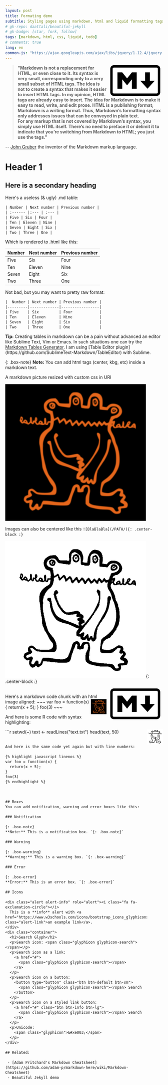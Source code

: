 ```yaml
---
layout: post
title: Formating demo
subtitle: Styling pages using markdown, html and liquid formatting tags
# gh-repo: daattali/beautiful-jekyll
# gh-badge: [star, fork, follow]
tags: [markdown, html, css, liquid, todo]
# comments: true
lang: en
common-js: "https://ajax.googleapis.com/ajax/libs/jquery/1.12.4/jquery.min.js"
---
```

><img src="/img/20-02-10-formatting/markdown_small.png"
>      alt="markdown_logo"
>      style="float: right; margin-right: 10px; margin-left: 15px; zoom: 80%;" />
>**"Markdown is not a replacement for HTML, or even close to it. Its syntax is very small, corresponding only to a very small subset of HTML tags. The idea is not to create a syntax that makes it easier to insert HTML tags. In my opinion, HTML tags are already easy to insert. The idea for Markdown is to make it easy to read, write, and edit prose. HTML is a publishing format; Markdown is a writing format. Thus, Markdown’s formatting syntax only addresses issues that can be conveyed in plain text.   
>For any markup that is not covered by Markdown’s syntax, you simply use HTML itself. There’s no need to preface it or delimit it to indicate that you’re switching from Markdown to HTML; you just use the tags."**


-- [John Gruber](https://daringfireball.net/projects/markdown/syntax#philosophy) the inventor of the Markdown markup language. 

# Header 1

## Here is a secondary heading

Here's a useless (& ugly) .md table:

	| Number | Next number | Previous number |
	| :------ |:--- | :--- |
	| Five | Six | Four |
	| Ten | Eleven | Nine |
	| Seven | Eight | Six |
	| Two | Three | One |

Which is rendered to .html like this:

| Number | Next number | Previous number |
| :------ |:--- | :--- |
| Five | Six | Four |
| Ten | Eleven | Nine |
| Seven | Eight | Six |
| Two | Three | One |

Not bad, but you may want to pretty raw format:

	|  Number | Next number | Previous number |
	|---------|-------------|-----------------|
	| Five    | Six         | Four            |
	| Ten     | Eleven      | Nine            |
	| Seven   | Eight       | Six             |
	| Two     | Three       | One             |


<div class="alert alert-success">
  <i class="fa-lightbulb"></i> <strong>Tip:</strong> Creating tables in markdown can be a pain without advanced an editor like Sublime Text, Vim or Emacs. In such situations one can try the <a href="https://www.tablesgenerator.com/markdown_tables">Markdown Tables Generator</a>. I am using [Table Editor plugin](https://github.com/SublimeText-Markdown/TableEditor) with Sublime. 
</div>

{: .box-note}
**Note:** You can add html tags (center, kbg, etc) inside a markdown text. 


A markdown picture resized with custom css in URI

![BlaBlaBla](/img/site/blabla_av_orange.png#thumbnail2)

Images can also be centered like this `![BlaBlaBla](/PATH/){: .center-block :}`

![BlaBlaBla](/img/site/blabla_av_white_bg.png#thumbnail){: .center-block :}


<div class="container"> 
<img src="/img/20-02-10-formatting/markdown_small.png" alt="markdown_logo"
      style="float: right; margin-right: 10px; margin-left: 15px; zoom: 80%;" /> 
</div>

<br>
Here's a markdown code chunk with an html image aligned:

<img align="right" src="/img/site/blabla_av_orange.png" width="50">
~~~
var foo = function(x) {
  return(x + 5);
}
foo(3)
~~~

And here is some R code with syntax highlighting:

<img align="right" src="/img/site/blabla_av_white_bg.png" width="50">
```r
setwd(~) 
text <- readLines("text.txt")
head(text, 50)

```

And here is the same code yet again but with line numbers:

{% highlight javascript linenos %}
var foo = function(x) {
  return(x + 5);
}
foo(3)
{% endhighlight %}



## Boxes
You can add notification, warning and error boxes like this:

### Notification

{: .box-note}
**Note:** This is a notification box. `{: .box-note}`

### Warning

{: .box-warning}
**Warning:** This is a warning box. `{: .box-warning}`

### Error

{: .box-error}
**Error:** This is an error box. `{: .box-error}`

## Icons

<div class="alert alert-info" role="alert"><i class="fa fa-exclamation-circle"></i>
  This is a **info** alert with <a href="https://www.w3schools.com/icons/bootstrap_icons_glyphicons.asp" class="alert-link">an example link</a>.
</div>
<div class="container">
  <h2>Search Glyph</h2>
  <p>Search icon: <span class="glyphicon glyphicon-search"></span></p>    
  <p>Search icon as a link:
    <a href="#">
      <span class="glyphicon glyphicon-search"></span>
    </a>
  </p>
  <p>Search icon on a button:
    <button type="button" class="btn btn-default btn-sm">
      <span class="glyphicon glyphicon-search"></span> Search 
    </button>
  </p>
  <p>Search icon on a styled link button:
    <a href="#" class="btn btn-info btn-lg">
      <span class="glyphicon glyphicon-search"></span> Search 
    </a>
  </p> 
  <p>Unicode:
    <span class="glyphicon">&#xe003;</span>
  </p> 
</div>

## Related:

 - [Adam Pritchard's Markdown Cheatsheet](https://github.com/adam-p/markdown-here/wiki/Markdown-Cheatsheet)
 - Beautiful Jekyll demo

